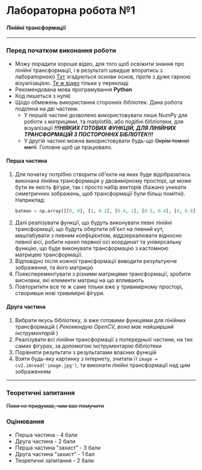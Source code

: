 # Лабораторна робота №1
#### Лінійні трансформації
---
### Перед початком виконання роботи
- Можу порадити хороше відео, для того щоб освіжити знання про лінійні трансформації, і в результаті швидше впоратись з лабораторною) [Тут](https://www.youtube.com/watch?v=kYB8IZa5AuE&ab_channel=3Blue1Brown) згадуються основи основ, проте з дуже гарною візуалізацією. [Те ж відео](https://www.youtube.com/watch?v=fuBsMED8GOw&ab_channel=3Blue1BrownUA)  тільки у перекладі
- Рекомендована мова програмування **Python**
- Код пишеться з нуля)
- Щодо обмежень використання сторонніх бібліотек. Дана робота поділена на дві частини.
  - У першій частині дозволено використовувати лише NumPy для роботи з матрицями, та matplotlib, або подібні бібліотеки, для візуалізації ***!!!НІЯКИХ ГОТОВИХ ФУНКЦІЙ, ДЛЯ ЛІНІЙНИХ ТРАНСФОРМАЦІЙ З ПОСТОРОННІХ БІБЛІОТЕК!!!***
  - У другій частині можна використовувати будь-що ~~Окрім темної магії~~. Головне щоб це працювало.
 
#### Перша частина
1. Для початку потрібно створити об'єкти на яких буде відобразатись виконана лінійна трансформація у двовимірному просторі, це може бути як якість фігури, так і просто набір векторів (бажано уникати симетричних зображень, щоб трансформації були більш помітні). Наприклад:
    ```python
    batman = np.array([[0, 0], [1, 0.2], [0.4, 1], [0.5, 0.4], [0, 0.8], [-0.5, 0.4], [-0.4, 1], [-1, 0.2], [0, 0]])
    ```
2. Далі реалізувати функції, що будуть виконувати певні лінійні трансформації, що будуть обертати об'єкт на певний кут, маштабувати з певним коефіцієнтом, віддзеркалювати відносно певної вісі, робити нахил первної осі координат та універсальну функцію, що буде виконувати трансформацію з кастомною матрицею трансформації.
3. Відповідно після кожної трансформації виводити результуюче зображення, та його матрицю
4. Поексперементувати з різними матрицями трансформації, зробити висновки, які елементи матриці на що впливають
5. Повторитити все те ж саме тільки вже у тривимірному просторі, створивши нові тривимірні фігури.

#### Друга частина
1. Вибрати якусь бібліотеку, зі вже готовими функціями для лінійних трансформацій ( *Рекомендую OpenCV, вона має найширший інструментарій* )
2. Реалізувати всі лінійни трансформації з попередньої частини, на тих самих фігурах, за допомогою інструментарію бібліотеки
3. Порівняти результати з результатами власних функцій
4. Взяти будь-яку картинку з інтернету, зчитати її ``image = cv2.imread('image.jpg')``, та виконати лінійні трансформації над цим зображенням

---
### Теоретичні запитання
~~Поки не придумав, чим вас помучити~~

### Оцінювання
  - Перша частина - 4 бали
  - Друга частина - 2 бали
  - Перша частина "захист" - 3 бали
  - Друга частина "захист" - 1 бал
  - Теоретичні запитання - 2 бали
